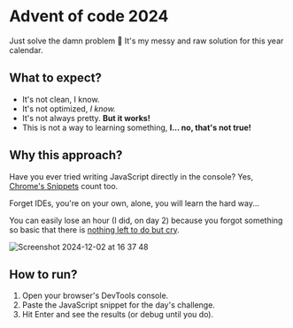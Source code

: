# Advent of code 2024
Just solve the damn problem 🙏
It's my messy and raw solution for this year calendar.

## What to expect?

- It's not clean, I know.
- It's not optimized, _I know._
- It's not always pretty. **But it works!**
- This is not a way to learning something, **I... no, that's not true!**

## Why this approach?
Have you ever tried writing JavaScript directly in the console? Yes, [Chrome's Snippets](https://developer.chrome.com/blog/devtools-tips-26/) count too.

Forget IDEs, you're on your own, alone, you will learn the hard way...

You can easily lose an hour (I did, on day 2) because you forgot something so basic that there is [nothing left to do but cry](https://www.imdb.com/title/tt0087814/).

![Screenshot 2024-12-02 at 16 37 48](https://github.com/user-attachments/assets/f6e868b2-02aa-4bc8-9ef6-4592ed48adaa)


## How to run?
1. Open your browser's DevTools console.
2. Paste the JavaScript snippet for the day's challenge.
3. Hit Enter and see the results (or debug until you do).
